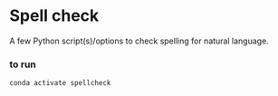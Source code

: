 # Spell check

A few Python script(s)/options to check spelling for natural language.

### to run

`conda activate spellcheck`